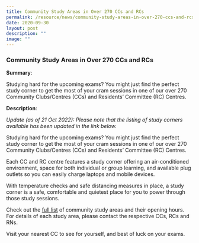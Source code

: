 ```yaml
---
title: Community Study Areas in Over 270 CCs and RCs
permalink: /resource/news/community-study-areas-in-over-270-ccs-and-rcs/
date: 2020-09-30
layout: post
description: ""
image: ""
---
```

### Community Study Areas in Over 270 CCs and RCs 

**Summary**: 

Studying hard for the upcoming exams? You might just find the perfect study corner to get the most of your cram sessions in one of our over 270 Community Clubs/Centres (CCs) and Residents’ Committee (RC) Centres. 


**Description**: 

*Update (as of 21 Oct 2022): Please note that the listing of study corners available has been updated in the link below.*

Studying hard for the upcoming exams? You might just find the perfect study corner to get the most of your cram sessions in one of our over 270 Community Clubs/Centres (CCs) and Residents’ Committee (RC) Centres. 

Each CC and RC centre features a study corner offering an air-conditioned environment, space for both individual or group learning, and available plug outlets so you can easily charge laptops and mobile devices. 

With temperature checks and safe distancing measures in place, a study corner is a safe, comfortable and quietest place for you to power through those study sessions. 

Check out the [full list](/files/NewsRoom/ccrcrn%20study%20corners%202023.pdf) of community study areas and their opening hours. For details of each study area, please contact the respective CCs, RCs and RNs. 

Visit your nearest CC to see for yourself, and best of luck on your exams.